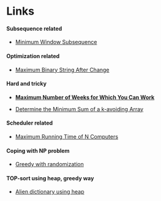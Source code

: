 

Links
======

#### Subsequence related

- [Minimum Window Subsequence](https://leetcode.com/problems/minimum-window-subsequence/)

#### Optimization related

- [Maximum Binary String After Change](https://leetcode.com/problems/maximum-binary-string-after-change/)

#### Hard and tricky

- **[Maximum Number of Weeks for Which You Can Work](https://leetcode.com/problems/maximum-number-of-weeks-for-which-you-can-work/)**

- [Determine the Minimum Sum of a k-avoiding Array](https://leetcode.com/contest/weekly-contest-359/problems/determine-the-minimum-sum-of-a-k-avoiding-array/)

#### Scheduler related

- [Maximum Running Time of N Computers](https://leetcode.com/problems/maximum-running-time-of-n-computers/)

#### Coping with NP problem

- [Greedy with randomization](https://leetcode.com/problems/maximum-and-sum-of-array/discuss/1766744/Python-Super-EASY-greedy-%2B-random-solution-(Just-for-fun))

#### TOP-sort using heap, greedy way

- [Alien dictionary using heap](https://leetcode.com/submissions/detail/642665423/)


